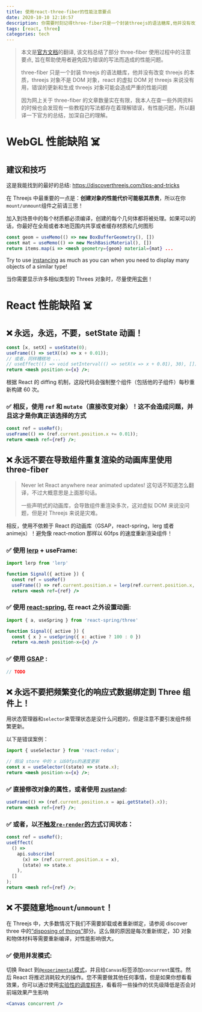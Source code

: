 ```yaml
---
title: 使用react-three-fiber的性能注意要点
date: 2020-10-10 12:10:57
description: 你需要时刻记得three-fiber只是一个封装threejs的语法糖库,他并没有改变threejs的本质,threejs对象不是DOM,react的虚拟DOM对threejs来说没有用,错误的更新和生成threejs对象可能会造成严重的性能问题
tags: [react, three]
categories: tech
---
```


> 本文是[官方文档](https://github.com/pmndrs/react-three-fiber/blob/master/pitfalls.md)的翻译, 该文档总结了部分 three-fiber 使用过程中的注意要点, 旨在帮助使用者避免因为错误的写法而造成的性能问题。
>
> three-fiber 只是一个封装 threejs 的语法糖库，他并没有改变 threejs 的本质，threejs 对象不是 DOM 对象，react 的虚拟 DOM 对 threejs 来说没有用，错误的更新和生成 threejs 对象可能会造成严重的性能问题
>
> 因为网上关于 three-fiber 的文章数量实在有限，我本人在查一些外网资料的时候也会发现有一些教程的写法都存在着理解错误，有性能问题，所以翻译一下官方的总结，加深自己的理解。

# WebGL 性能缺陷 ☠️

## 建议和技巧

这是我能找到的最好的总结: https://discoverthreejs.com/tips-and-tricks

在 Threejs 中最重要的一点是：**创建对象的性能代价可能极其昂贵**，所以在你`mount/unmount`组件之前请三思！

加入到场景中的每个材质都必须编译，创建的每个几何体都将被处理。如果可以的话，你最好在全局或者本地范围内共享或者缓存材质和几何图形

```jsx
const geom = useMemo(() => new BoxBufferGeometry(), [])
const mat = useMemo(() => new MeshBasicMaterial(), [])
return items.map(i => <mesh geometry={geom} material={mat} ...
```

Try to use [instancing](https://codesandbox.io/s/r3f-instanced-colors-8fo01) as much as you can when you need to display many objects of a similar type!

当你需要显示许多相似类型的 Threes 对象时，尽量使用[实例](https://codesandbox.io/s/r3f-instanced-colors-8fo01)！

# React 性能缺陷 ☠️

## ❌ 永远，永远，不要，setState 动画！

```jsx
const [x, setX] = useState(0);
useFrame(() => setX((x) => x + 0.01));
// 或者，同样糟糕地 ...
// useEffect(() => void setInterval(() => setX(x => x + 0.01), 30), [])
return <mesh position-x={x} />;
```

根据 React 的 diffing 机制，这段代码会强制整个组件（包括他的子组件）每秒重新构建 60 次。

### ✅ 相反，使用 `ref` 和 `mutate`（直接改变对象）！这不会造成问题，并且这才是你真正该选择的方式

```jsx
const ref = useRef();
useFrame(() => (ref.current.position.x += 0.01));
return <mesh ref={ref} />;
```

## ❌ 永远不要在导致组件重复渲染的动画库里使用 three-fiber

> Never let React anywhere near animated updates! 这句话不知道怎么翻译，不过大概意思是上面那句话。
>
> 一些声明式的动画库，会导致组件重渲染多次，这对虚拟 DOM 来说没问题，但是对 Threejs 来说是灾难。

相反，使用不依赖于 React 的动画库（GSAP，react-spring，lerg 或者 animejs）！避免像 react-motion 那样以 60fps 的速度重新渲染组件！

### ✅ 使用 [lerp](https://github.com/mattdesl/lerp) + useFrame:

```jsx
import lerp from 'lerp'

function Signal({ active }) {
  const ref = useRef()
  useFrame(() => ref.current.position.x = lerp(ref.current.position.x, active ? 100 : 0, 0.1))
  return <mesh ref={ref} />
```

### ✅ 使用 [react-spring](https://github.com/react-spring/react-spring), 在 react 之外设置动画:

```jsx
import { a, useSpring } from 'react-spring/three'

function Signal({ active }) {
  const { x } = useSpring({ x: active ? 100 : 0 })
  return <a.mesh position-x={x} />
```

### ✅ 使用 [GSAP](https://greensock.com/gsap/) :

```jsx
// TODO
```

## ❌ 永远不要把频繁变化的响应式数据绑定到 Three 组件上！

用状态管理器和`selector`来管理状态是没什么问题的，但是注意不要引发组件频繁更新。

以下是错误案例：

```jsx
import { useSelector } from 'react-redux';

// 假设 store 中的 x 以60fps的速度更新
const x = useSelector((state) => state.x);
return <mesh position-x={x} />;
```

### ✅ 直接修改对象的属性，或者使用 [zustand](https://github.com/react-spring/zustand):

```jsx
useFrame(() => (ref.current.position.x = api.getState().x));
return <mesh ref={ref} />;
```

### ✅ 或者，以[不触发`re-render`的方式](https://github.com/react-spring/zustand#transient-updates-for-often-occuring-state-changes)订阅状态：

```jsx
const ref = useRef();
useEffect(
  () =>
    api.subscribe(
      (x) => (ref.current.position.x = x),
      (state) => state.x
    ),
  []
);
return <mesh ref={ref} />;
```

## ❌ 不要随意地`mount`/`unmount`！

在 Threejs 中，大多数情况下我们不需要卸载或者重新绑定，请参阅 discover three 中的[“disposing of things”](https://discoverthreejs.com/tips-and-tricks/)部分。这么做的原因是每次重新绑定，3D 对象和物体材料等需要重新编译，对性能影响很大。

### ✅ 使用并发模式:

切换 React 到[`@experimental`模式](https://zh-hans.reactjs.org/docs/concurrent-mode-adoption.html)，并且给`Canvas`标签添加`concurrent`属性。然后 React 将推迟消耗较大的操作。您不需要做其他任何事情，但是如果你想看看效果，你可以通过使用[实验性的调度程序](https://github.com/drcmda/scheduler-test)，看看将一些操作的优先级降低是否会对前端效果产生影响

```jsx
<Canvas concurrent />
```
